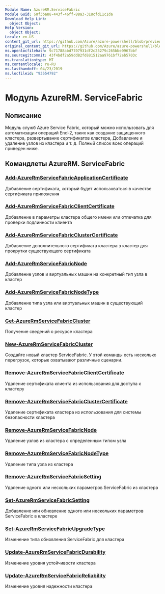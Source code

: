 ```yaml
---
Module Name: AzureRM.ServiceFabric
Module Guid: 60f3ba88-443f-46ff-88a3-318cfd11c1da
Download Help Link:
  object Object: 
Help Version:
  object Object: 
Locale: en-US
content_git_url: https://github.com/Azure/azure-powershell/blob/preview/src/ResourceManager/ServiceFabric/Commands.ServiceFabric/help/AzureRM.ServiceFabric.md
original_content_git_url: https://github.com/Azure/azure-powershell/blob/preview/src/ResourceManager/ServiceFabric/Commands.ServiceFabric/help/AzureRM.ServiceFabric.md
ms.openlocfilehash: 9c71788abd7707931df2c25279c265bbe9967bbf
ms.sourcegitcommit: 43f4bdf2a59dd82fd881512aa9761bf72eb5703c
ms.translationtype: MT
ms.contentlocale: ru-RU
ms.lasthandoff: 04/23/2019
ms.locfileid: "93554792"
---
```

# Модуль AzureRM. ServiceFabric
## Nописание
Модуль служб Azure Service Fabric, который можно использовать для автоматизации операций End-2, таких как создание защищенного кластера, развертывание сертификатов кластера, Добавление и удаление узлов из кластера и т. д. Полный список всех операций приведен ниже.

## Командлеты AzureRM. ServiceFabric
### [Add-AzureRmServiceFabricApplicationCertificate](Add-AzureRmServiceFabricApplicationCertificate.md)
Добавление сертификата, который будет использоваться в качестве сертификата приложения

### [Add-AzureRmServiceFabricClientCertificate](Add-AzureRmServiceFabricClientCertificate.md)
Добавление в параметры кластера общего имени или отпечатка для проверки подлинности клиента

### [Add-AzureRmServiceFabricClusterCertificate](Add-AzureRmServiceFabricClusterCertificate.md)
Добавление дополнительного сертификата кластера в кластер для прокрутки существующего сертификата 

### [Add-AzureRmServiceFabricNode](Add-AzureRmServiceFabricNode.md)
Добавление узлов и виртуальных машин на конкретный тип узла в кластер

### [Add-AzureRmServiceFabricNodeType](Add-AzureRmServiceFabricNodeType.md)
Добавление типа узла или виртуальных машин в существующий кластер

### [Get-AzureRmServiceFabricCluster](Get-AzureRmServiceFabricCluster.md)
Получение сведений о ресурсе кластера 

### [New-AzureRmServiceFabricCluster](New-AzureRmServiceFabricCluster.md)
Создайте новый кластер ServiceFabric. У этой команды есть несколько перегрузок, которые охватывают различные сценарии.

### [Remove-AzureRmServiceFabricClientCertificate](Remove-AzureRmServiceFabricClientCertificate.md)
Удаление сертификата клиента из использования для доступа к кластеру

### [Remove-AzureRmServiceFabricClusterCertificate](Remove-AzureRmServiceFabricClusterCertificate.md)
Удаление сертификата кластера из использования для системы безопасности кластера

### [Remove-AzureRmServiceFabricNode](Remove-AzureRmServiceFabricNode.md)
Удаление узлов из кластера с определенным типом узла

### [Remove-AzureRmServiceFabricNodeType](Remove-AzureRmServiceFabricNodeType.md)
Удаление типа узла из кластера

### [Remove-AzureRmServiceFabricSetting](Remove-AzureRmServiceFabricSetting.md)
Удаление одного или нескольких параметров ServiceFabric из кластера

### [Set-AzureRmServiceFabricSetting](Set-AzureRmServiceFabricSetting.md)
Добавление или обновление одного или нескольких параметров ServiceFabric в кластере

### [Set-AzureRmServiceFabricUpgradeType](Set-AzureRmServiceFabricUpgradeType.md)
Изменение типа обновления ServiceFabric для кластера

### [Update-AzureRmServiceFabricDurability](Update-AzureRmServiceFabricDurability.md)
Изменение уровня устойчивости кластера

### [Update-AzureRmServiceFabricReliability](Update-AzureRmServiceFabricReliability.md)
Изменение уровня надежности кластера
